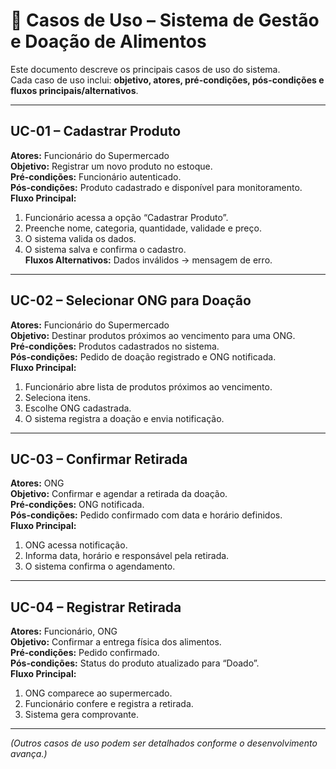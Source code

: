 # 📑 Casos de Uso – Sistema de Gestão e Doação de Alimentos

Este documento descreve os principais casos de uso do sistema.  
Cada caso de uso inclui: **objetivo, atores, pré-condições, pós-condições e fluxos principais/alternativos**.

---

## UC-01 – Cadastrar Produto
**Atores:** Funcionário do Supermercado  
**Objetivo:** Registrar um novo produto no estoque.  
**Pré-condições:** Funcionário autenticado.  
**Pós-condições:** Produto cadastrado e disponível para monitoramento.  
**Fluxo Principal:**  
1. Funcionário acessa a opção “Cadastrar Produto”.  
2. Preenche nome, categoria, quantidade, validade e preço.  
3. O sistema valida os dados.  
4. O sistema salva e confirma o cadastro.  
**Fluxos Alternativos:** Dados inválidos → mensagem de erro.

---

## UC-02 – Selecionar ONG para Doação
**Atores:** Funcionário do Supermercado  
**Objetivo:** Destinar produtos próximos ao vencimento para uma ONG.  
**Pré-condições:** Produtos cadastrados no sistema.  
**Pós-condições:** Pedido de doação registrado e ONG notificada.  
**Fluxo Principal:**  
1. Funcionário abre lista de produtos próximos ao vencimento.  
2. Seleciona itens.  
3. Escolhe ONG cadastrada.  
4. O sistema registra a doação e envia notificação.  

---

## UC-03 – Confirmar Retirada
**Atores:** ONG  
**Objetivo:** Confirmar e agendar a retirada da doação.  
**Pré-condições:** ONG notificada.  
**Pós-condições:** Pedido confirmado com data e horário definidos.  
**Fluxo Principal:**  
1. ONG acessa notificação.  
2. Informa data, horário e responsável pela retirada.  
3. O sistema confirma o agendamento.  

---

## UC-04 – Registrar Retirada
**Atores:** Funcionário, ONG  
**Objetivo:** Confirmar a entrega física dos alimentos.  
**Pré-condições:** Pedido confirmado.  
**Pós-condições:** Status do produto atualizado para “Doado”.  
**Fluxo Principal:**  
1. ONG comparece ao supermercado.  
2. Funcionário confere e registra a retirada.  
3. Sistema gera comprovante.  

---

*(Outros casos de uso podem ser detalhados conforme o desenvolvimento avança.)*

